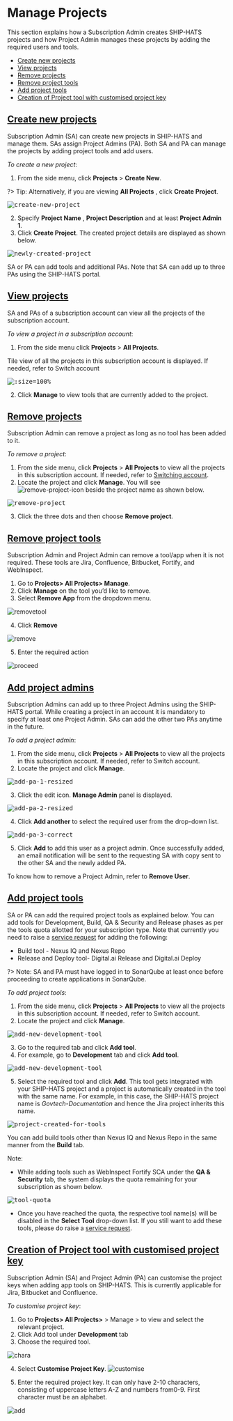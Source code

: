 # Manage Projects
This section explains how a Subscription Admin creates SHIP-HATS projects and how Project Admin manages these projects by adding the required users and tools.
- [Create new projects](#create-new-projects)
- [View projects](#view-projects)
- [Remove projects](#remove-projects)
- [Remove project tools](#remove-project-tools)
- [Add project tools](#add-project-tools)
- [Creation of Project tool with customised project key](#create-project-tool-key)

## [Create new projects](#create-new-projects)

Subscription Admin (SA) can create new projects in SHIP-HATS and manage them. SAs assign Project Admins (PA). Both SA and PA can manage the projects by adding project tools and add users.

*To create a new project*:

1. From the side menu, click **Projects** > **Create New**.

?> Tip: Alternatively, if you are viewing **All Projects** , click **Create Project**.


<kbd>![create-new-project](images/create-new-project-2.png ':size=100%')</kbd>

2. Specify **Project Name** , **Project Description** and at least **Project Admin 1**.
3. Click **Create Project**. The created project details are displayed as shown below.

<kbd>![newly-created-project](images/newly-created-project.png ':size=100%')</kbd>

SA or PA can add tools and additional PAs. Note that SA can add up to three PAs using the SHIP-HATS portal.

## [View projects](#view-projects)

SA and PAs of a subscription account can view all the projects of the subscription account.

*To view a project in a subscription account*:

1. From the side menu click **Projects** > **All Projects**.

Tile view of all the projects in this subscription account is displayed. If needed, refer to Switch account

<kbd>![](images/view-all-projects-tile-view.png ':size=100%')</kbd>

2. Click **Manage** to view tools that are currently added to the project.

## [Remove projects](#remove-projects)

Subscription Admin can remove a project as long as no tool has been added to it.

*To remove a project*:

1. From the side menu, click **Projects** > **All Projects** to view all the projects in this subscription account. If needed, refer to [Switching account](https://docs.developer.gov.sg/docs/ship-hats-documentation/#/portal-guide/logging-in-and-logging-out?id=switch-account).
2. Locate the project and click **Manage**. You will see ![remove-project-icon](images/remove-project-icon.png) beside the project name as shown below.

<kbd>![remove-project](images/remove-project.png ':size=100%')</kbd>

3. Click the three dots and then choose **Remove project**.

## [Remove project tools](#remove-project-tools)
Subscription Admin and Project Admin can remove a tool/app when it is not required. These tools are Jira, Confluence, Bitbucket, Fortify, and WebInspect. 

1. Go to **Projects> All Projects> Manage**.
2. Click **Manage** on the tool you’d like to remove. 
3. Select **Remove App** from the dropdown menu. 

![removetool](images/removetool.png)

4. Click **Remove**

![remove](images/confirmremove.png)

5. Enter the required action  

![proceed](images/proceed.png)

## [Add project admins](#add-project-admins)

Subscription Admins can add up to three Project Admins using the SHIP-HATS portal. While creating a project in an account it is mandatory to specify at least one Project Admin. SAs can add the other two PAs anytime in the future.

*To add a project admin*:

1. From the side menu, click **Projects** > **All Projects** to view all the projects in this subscription account. If needed, refer to Switch account.
2. Locate the project and click **Manage**.

<kbd>![add-pa-1-resized](images/add-pa-1-resized.png ':size=100%')</kbd>

3. Click the edit icon. **Manage Admin** panel is displayed.

<kbd>![add-pa-2-resized](images/add-pa-2-resized.png ':size=100%')</kbd>

4. Click **Add another** to select the required user from the drop-down list.

<kbd>![add-pa-3-correct](images/add-pa-3-correct-resized.png ':size=100%')</kbd>

5. Click **Add** to add this user as a project admin. Once successfully added, an email notification will be sent to the requesting SA with copy sent to the other SA and the newly added PA.

To know how to remove a Project Admin, refer to **Remove User**.

## [Add project tools](#add-project-tools)

SA or PA can add the required project tools as explained below. You can add tools for Development, Build, QA &amp; Security and Release phases as per the tools quota allotted for your subscription type. Note that currently you need to raise a [service request](https://jira.ship.gov.sg/servicedesk/customer/portal/11/) for adding the following:

- Build tool - Nexus IQ and Nexus Repo
- Release and Deploy tool- Digital.ai Release and Digital.ai Deploy

?> Note: SA and PA must have logged in to SonarQube at least once before proceeding to create applications in SonarQube.


*To add project tools*:

1. From the side menu, click **Projects** > **All Projects** to view all the projects in this subscription account. If needed, refer to Switch account.
2. Locate the project and click **Manage**.

<kbd>![add-new-development-tool](images/add-new-development-tool.png ':size=100%')</kbd>

3. Go to the required tab and click **Add tool**.
4. For example, go to **Development** tab and click **Add tool**.

<kbd>![add-new-development-tool](images/add-new-development-tool.png ':size=100%')</kbd>

5. Select the required tool and click **Add**. This tool gets integrated with your SHIP-HATS project and a project is automatically created in the tool with the same name. For example, in this case, the SHIP-HATS project name is _Govtech-Documentation_ and hence the Jira project inherits this name.

<kbd>![project-created-for-tools](images/project-created-for-tools.png ':size=100%')</kbd>

You can add build tools other than Nexus IQ and Nexus Repo in the same manner from the **Build** tab.

Note:

- While adding tools such as WebInspect Fortify SCA under the **QA &amp; Security** tab, the system displays the quota remaining for your subscription as shown below.

<kbd>![tool-quota](images/tool-quota-resized-2.png ':size=100%')</kbd>

- Once you have reached the quota, the respective tool name(s) will be disabled in the **Select Tool** drop-down list. If you still want to add these tools, please do raise a [service request](https://jira.ship.gov.sg/servicedesk/customer/portal/11/).


## [Creation of Project tool with customised project key](#create-project-tool-key)
Subscription Admin (SA) and Project Admin (PA) can customise the project keys when adding app tools on SHIP-HATS. This is currently applicable for Jira, Bitbucket and Confluence.  

*To customise project key*: 

1. Go to **Projects> All Projects>** > Manage > to view and select the relevant project. 
2. Click Add tool under **Development** tab
3. Choose the required tool.

![chara](images/chara.png)

4.  Select **Customise Project Key**.
![customise](images/customise.png)

5. Enter the required project key. It can only have 2-10 characters, consisting of uppercase letters A-Z and numbers from0-9. First character must be an alphabet. 

![add](images/addnewkey.png)
